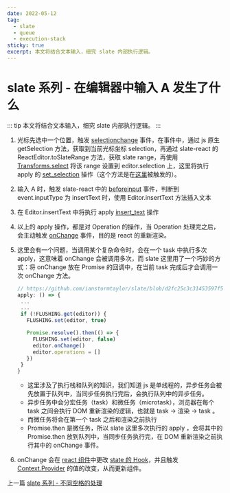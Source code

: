 ```yaml
---
date: 2022-05-12
tag:
  - slate
  - queue
  - execution-stack
sticky: true
excerpt: 本文将结合文本输入，细究 slate 内部执行逻辑。
---
```


# slate 系列 - 在编辑器中输入 A 发生了什么

::: tip
本文将结合文本输入，细究 slate 内部执行逻辑。
:::

1. 光标先选中一个位置，触发 [selectionchange](https://github.com/ianstormtaylor/slate/blob/d2fc25c3c31453597f59cd2ac6ba087a1beb1fe3/packages/slate-react/src/components/editable.tsx#L274) 事件，在事件中，通过 js 原生 getSelection 方法，获取到当前光标坐标 selection，再通过 slate-react 的 ReactEditor.toSlateRange 方法，获取 slate range，再使用 [Transforms.select](http://Transforms.select) 将该 range 设置到 editor.selection 上，这里将执行 apply 的 [set_selection](https://github.com/ianstormtaylor/slate/blob/d2fc25c3c31453597f59cd2ac6ba087a1beb1fe3/packages/slate/src/transforms/general.ts#L230) 操作（这个方法是在[这里](https://github.com/ianstormtaylor/slate/blob/d2fc25c3c31453597f59cd2ac6ba087a1beb1fe3/packages/slate/src/create-editor.ts#L81)被触发的）。
2. 输入 A 时，触发 slate-react 中的 [beforeinput](https://github.com/ianstormtaylor/slate/blob/d2fc25c3c31453597f59cd2ac6ba087a1beb1fe3/packages/slate-react/src/components/editable.tsx#L326) 事件，判断到 event.inputType 为 insertText 时，使用 Editor.insertText 方法插入文本
3. 在 Editor.insertText 中将执行 apply [insert_text](https://github.com/ianstormtaylor/slate/blob/d2fc25c3c31453597f59cd2ac6ba087a1beb1fe3/packages/slate/src/transforms/general.ts#L45) 操作
4. 以上的 apply 操作，都是对 Operation 的操作，当 Operation 处理完之后，会主动触发 [onChange](https://github.com/ianstormtaylor/slate/blob/d2fc25c3c31453597f59cd2ac6ba087a1beb1fe3/packages/slate/src/create-editor.ts#L95) 事件，目的是 react 的重新渲染。
5. 这里会有一个问题，当调用某个复杂命令时，会在一个 task 中执行多次 apply，这意味着 onChange 会被调用多次，而 slate 这里用了一个巧妙的方式：将 onChange 放在 Promise 的回调中，在当前 task 完成后才会调用一次 onChange 方法。

   ```jsx
   // https://github.com/ianstormtaylor/slate/blob/d2fc25c3c31453597f59cd2ac6ba087a1beb1fe3/packages/slate/src/create-editor.ts#L90
   apply: () => {
   	...
   	...
   	if (!FLUSHING.get(editor)) {
   	  FLUSHING.set(editor, true)

   	  Promise.resolve().then(() => {
   	    FLUSHING.set(editor, false)
   	    editor.onChange()
   	    editor.operations = []
   	  })
   	}
   }
   ```

   - 这里涉及了执行栈和队列的知识，我们知道 js 是单线程的，异步任务会被先放置于队列中，当同步任务执行完后，会执行队列中的异步任务。
   - 异步任务中会分宏任务（task）和微任务（microtask），浏览器在每个 task 之间会执行 DOM 重新渲染的逻辑，也就是 task → 渲染 → task 。
   - 而微任务将会在第一个 task 之后和渲染之前执行
   - Promise.then 是微任务，所以 slate 这里多次执行的 apply ，会将其中的 Promise.then 放到队列中，当同步任务执行完，在 DOM 重新渲染之前执行其中的 onChange 事件。

6. onChange 会在 [react 组件](https://github.com/ianstormtaylor/slate/blob/main/packages/slate-react/src/components/slate.tsx)中更改 [state 的 Hook](https://github.com/ianstormtaylor/slate/blob/d2fc25c3c31453597f59cd2ac6ba087a1beb1fe3/packages/slate-react/src/components/slate.tsx#L29)，并且触发 [Context.Provider](https://github.com/ianstormtaylor/slate/blob/d2fc25c3c31453597f59cd2ac6ba087a1beb1fe3/packages/slate-react/src/components/slate.tsx#L99) 的值的改变，从而更新组件。

上一篇 [slate 系列 - 不同空格的处理](/post/html-different-space-slate.html)
